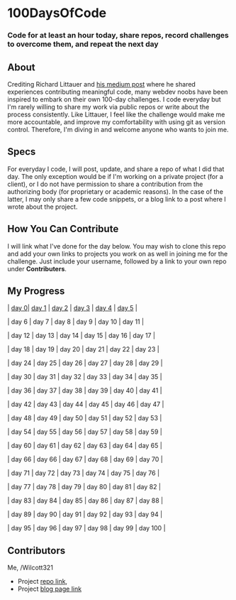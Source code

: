 # 100DaysOfCode
### Code for at least an hour today, share repos, record challenges to overcome them, and repeat the next day

## About
Crediting Richard Littauer and [his medium post](https://medium.com/@richlitt/100-days-of-code-5e9a4dc6d56b) where he shared experiences contributing meaningful code, many webdev noobs have been inspired to embark on their own 100-day challenges. I code everyday but I'm rarely willing to share my work via public repos or write about the process consistently. Like Littauer, I feel like the challenge would make me more accountable, and improve my comfortability with using git as version control. Therefore, I'm diving in and welcome anyone who wants to join me.

## Specs
For everyday I code, I will post, update, and share a repo of what I did that day. The only exception would be if I'm working on a private project (for a client), or I do not have permission to share a contribution from the authorizing body (for proprietary or academic reasons). In the case of the latter, I may only share a few code snippets, or a blog link to a post where I wrote about the project.

## How You Can Contribute
I will link what I've done for the day below. You may wish to clone this repo and add your own links to projects you work on as well in joining me for the challenge. Just include your username, followed by a link to your own repo under **Contributers**.

## My Progress
| [day 0](http://github.com/Wilcott321/100DaysOfCode)| [day 1](http://github.com/Wilcott321/100DaysOfCode/JSForm)  | [day 2](http://github.com/Wilcott321/100DaysOfCode/BSPortfolio)  | [day 3](http://github.com/Wilcott321/100DaysOfCode/JSTesting)  | [day 4](http://github.com/Wilcott321/100DaysOfCode/BSPortfolio/index.html)  | [day 5](http://github.com/Wilcott321/100DaysOfCode/BSPortfolio) |
  
| day 6 | day 7  | day 8  | day 9  | day 10 | day 11 |

| day 12 | day 13 | day 14 | day 15 | day 16 | day 17 |

| day 18 | day 19 | day 20 | day 21 | day 22 | day 23 |

| day 24 | day 25 | day 26 | day 27 | day 28 | day 29 |

| day 30 | day 31 | day 32 | day 33 | day 34 | day 35 |

| day 36 | day 37 | day 38 | day 39 | day 40 | day 41 |

| day 42 | day 43 | day 44 | day 45 | day 46 | day 47 |

| day 48 | day 49 | day 50 | day 51 | day 52 | day 53 |

| day 54  | day 55 | day 56 | day 57 | day 58 | day 59 |

| day 60  | day 61 | day 62 | day 63 | day 64 | day 65 |

| day 66  | day 66 | day 67 | day 68 | day 69 | day 70 |

| day 71  | day 72 | day 73 | day 74 | day 75 | day 76 |

| day 77  | day 78 | day 79 | day 80 | day 81 | day 82 |

| day 83  | day 84 | day 85 | day 86 | day 87 | day 88 |

| day 89  | day 90 | day 91 | day 92 | day 93 | day 94 |

| day 95  | day 96 | day 97 | day 98 | day 99 | day 100 |

## Contributors
Me, /Wilcott321 
* Project [repo link](http://github.com/Wilcott321/100DaysOfCode), 
* Project [blog page link](http://ourcodeblog.com/100daysofcode)
